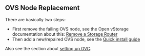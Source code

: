 ## OVS Node Replacement

There are basically two steps:

- First remove the failing OVS node, see the Open vStorage documentation about this: [Remove a Storage Router](https://openvstorage.gitbooks.io/administration/content/Administration/removenode.html)
- Then add a new/repaired OVS node, see the [Quick install guide](https://openvstorage.gitbooks.io/administration/content/Installation/quickinstall.html)

Also see the section about [setting up OVC](../../Installation/4-SetupOfOVS).
